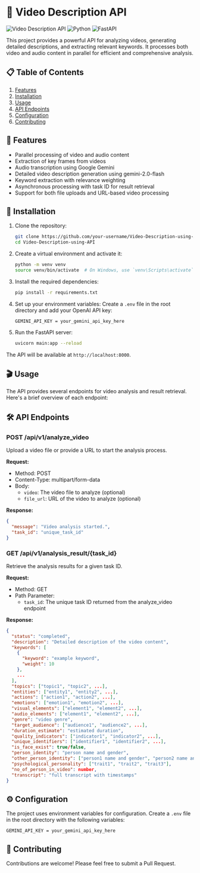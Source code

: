 # 🎥 Video Description API

![Video Description API](https://img.shields.io/badge/API-Video%20Description-brightgreen)
![Python](https://img.shields.io/badge/Python-3.7%2B-blue)
![FastAPI](https://img.shields.io/badge/FastAPI-0.103%2B-blue)

This project provides a powerful API for analyzing videos, generating detailed descriptions, and extracting relevant keywords. It processes both video and audio content in parallel for efficient and comprehensive analysis.

## 📋 Table of Contents

1. [Features](#-features)
2. [Installation](#-installation)
3. [Usage](#-usage)
4. [API Endpoints](#-api-endpoints)
5. [Configuration](#-configuration)
6. [Contributing](#-contributing)

## 🌟 Features

- Parallel processing of video and audio content
- Extraction of key frames from videos
- Audio transcription using Google Gemini
- Detailed video description generation using gemini-2.0-flash
- Keyword extraction with relevance weighting
- Asynchronous processing with task ID for result retrieval
- Support for both file uploads and URL-based video processing

## 🚀 Installation

1. Clone the repository:
   ```bash
   git clone https://github.com/your-username/Video-Description-using-API.git
   cd Video-Description-using-API
   ```

2. Create a virtual environment and activate it:
   ```bash
   python -m venv venv
   source venv/bin/activate  # On Windows, use `venv\Scripts\activate`
   ```

3. Install the required dependencies:
   ```bash
   pip install -r requirements.txt
   ```

4. Set up your environment variables:
   Create a `.env` file in the root directory and add your OpenAI API key:
   ```
   GEMINI_API_KEY = your_gemini_api_key_here
   ```

5. Run the FastAPI server:
   ```bash
   uvicorn main:app --reload
   ```

The API will be available at `http://localhost:8000`.

## 🎬 Usage

The API provides several endpoints for video analysis and result retrieval. Here's a brief overview of each endpoint:

## 🛠 API Endpoints

### POST /api/v1/analyze_video

Upload a video file or provide a URL to start the analysis process.

**Request:**
- Method: POST
- Content-Type: multipart/form-data
- Body: 
  - `video`: The video file to analyze (optional)
  - `file_url`: URL of the video to analyze (optional)

**Response:**
```json
{
  "message": "Video analysis started.",
  "task_id": "unique_task_id"
}
```

### GET /api/v1/analysis_result/{task_id}

Retrieve the analysis results for a given task ID.

**Request:**
- Method: GET
- Path Parameter: 
  - `task_id`: The unique task ID returned from the analyze_video endpoint

**Response:**
```json
{
  "status": "completed",
  "description": "Detailed description of the video content",
  "keywords": [
    {
      "keyword": "example keyword",
      "weight": 10
    },
    ...
  ],
  "topics": ["topic1", "topic2", ...],
  "entities": ["entity1", "entity2", ...],
  "actions": ["action1", "action2", ...],
  "emotions": ["emotion1", "emotion2", ...],
  "visual_elements": ["element1", "element2", ...],
  "audio_elements": ["element1", "element2", ...],
  "genre": "video genre",
  "target_audience": ["audience1", "audience2", ...],
  "duration_estimate": "estimated duration",
  "quality_indicators": ["indicator1", "indicator2", ...],
  "unique_identifiers": ["identifier1", "identifier2", ...],
  "is_face_exist": true/false,
  "person_identity": "person name and gender",
  "other_person_identity": ["person1 name and gender", "person2 name and gender", ...],
  "psychological_personality": ["trait1", "trait2", "trait3"],
  "no_of_person_in_video": number,
  "transcript": "full transcript with timestamps"
}
```


## ⚙️ Configuration

The project uses environment variables for configuration. Create a `.env` file in the root directory with the following variables:

```
GEMINI_API_KEY = your_gemini_api_key_here
```

## 🤝 Contributing

Contributions are welcome! Please feel free to submit a Pull Request.
